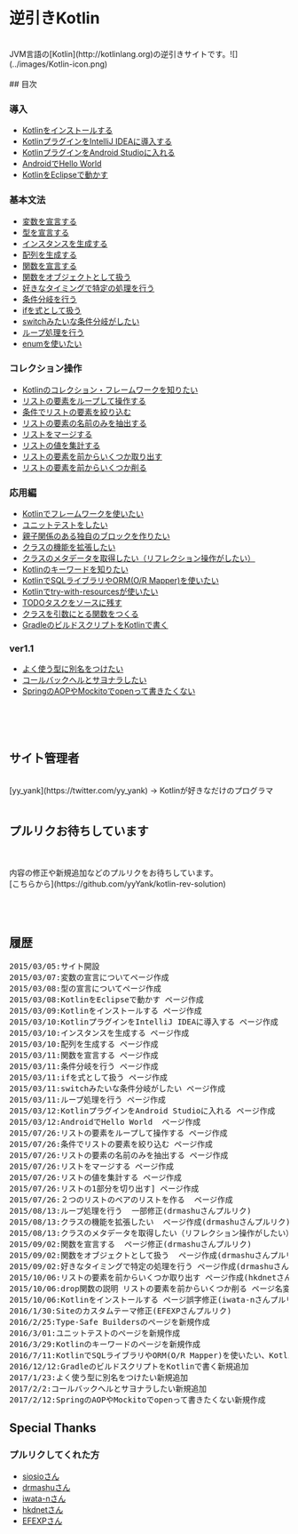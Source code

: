 # 逆引きKotlin

<br/>  
JVM言語の[Kotlin](http://kotlinlang.org)の逆引きサイトです。![](../images/Kotlin-icon.png)
<br/>  
<br/>  
## 目次
<br/>  

### 導入
* [Kotlinをインストールする](./kotlin-install)
* [KotlinプラグインをIntelliJ IDEAに導入する](./kotlin-plugin-intellij)
* [KotlinプラグインをAndroid Studioに入れる](./kotlin-plugin-androidstudio)
* [AndroidでHello World](./hello-kotlin-android)
* [KotlinをEclipseで動かす](./kotlin-plugin-eclipse)

### 基本文法
* [変数を宣言する](./variable)
* [型を宣言する](./type)
* [インスタンスを生成する](./instance)
* [配列を生成する](./array)
* [関数を宣言する](./function)
* [関数をオブジェクトとして扱う](./function_object)
* [好きなタイミングで特定の処理を行う](./function_type)
* [条件分岐を行う](if-statement)
* [ifを式として扱う](./if-function)
* [switchみたいな条件分岐がしたい](./when)
* [ループ処理を行う](./loop)
* [enumを使いたい](./enum)  

### コレクション操作
* [Kotlinのコレクション・フレームワークを知りたい](./kotlin-collection-framework)  
* [リストの要素をループして操作する](./collection-for-each)  
* [条件でリストの要素を絞り込む](./collection-filter)  
* [リストの要素の名前のみを抽出する](./collection-map)
* [リストをマージする](./collection-merge) 
* [リストの値を集計する](./collection-sum)
* [リストの要素を前からいくつか取り出す](./collection-take) 
* [リストの要素を前からいくつか削る](./collection-drop) 


### 応用編
* [Kotlinでフレームワークを使いたい](./framework-for-kotlin) 
* [ユニットテストをしたい](./unit-test-for-kotlin) 
* [親子関係のある独自のブロックを作りたい](./type-safe-builder) 
* [クラスの機能を拡張したい](./extension) 
* [クラスのメタデータを取得したい（リフレクション操作がしたい）](./reflection) 
* [Kotlinのキーワードを知りたい](./keyword-for-kotlin) 
* [KotlinでSQLライブラリやORM(O/R Mapper)を使いたい](./orm-for-kotlin)
* [Kotlinでtry-with-resourcesが使いたい](./try-with-resources-for-kotlin)
* [TODOタスクをソースに残す](./todo)
* [クラスを引数にとる関数をつくる](./kclass-argument)
* [GradleのビルドスクリプトをKotlinで書く](./gradle-kts)

### ver1.1

* [よく使う型に別名をつけたい](./type-alias)
* [コールバックヘルとサヨナラしたい](./coroutines-for-kotlin)
* [SpringのAOPやMockitoでopenって書きたくない](./all-open-plugin)
   
<br/>  
<br/>  
<br/>  
   
## サイト管理者
   
<br/>  
   [yy_yank](https://twitter.com/yy_yank) -> Kotlinが好きなだけのプログラマ
   
<br/>  
<br/>  
   
   
   
## プルリクお待ちしています
<br/>
<br/>
内容の修正や新規追加などのプルリクをお待ちしています。
   
<br/>
[こちらから](https://github.com/yyYank/kotlin-rev-solution)
  
<br/>
<br/>
<br/>
<br/>
   
   
## 履歴

<pre>
2015/03/05:サイト開設
2015/03/07:変数の宣言についてページ作成
2015/03/08:型の宣言についてページ作成
2015/03/08:KotlinをEclipseで動かす ページ作成
2015/03/09:Kotlinをインストールする ページ作成
2015/03/10:KotlinプラグインをIntelliJ IDEAに導入する ページ作成
2015/03/10:インスタンスを生成する ページ作成
2015/03/10:配列を生成する ページ作成
2015/03/11:関数を宣言する ページ作成
2015/03/11:条件分岐を行う ページ作成
2015/03/11:ifを式として扱う ページ作成
2015/03/11:switchみたいな条件分岐がしたい ページ作成
2015/03/11:ループ処理を行う ページ作成
2015/03/12:KotlinプラグインをAndroid Studioに入れる ページ作成
2015/03/12:AndroidでHello World  ページ作成
2015/07/26:リストの要素をループして操作する ページ作成  
2015/07/26:条件でリストの要素を絞り込む ページ作成 
2015/07/26:リストの要素の名前のみを抽出する ページ作成 
2015/07/26:リストをマージする ページ作成 
2015/07/26:リストの値を集計する ページ作成 
2015/07/26:リストの1部分を切り出す] ページ作成 
2015/07/26:２つのリストのペアのリストを作る  ページ作成 
2015/08/13:ループ処理を行う  一部修正(drmashuさんプルリク) 
2015/08/13:クラスの機能を拡張したい  ページ作成(drmashuさんプルリク) 
2015/08/13:クラスのメタデータを取得したい（リフレクション操作がしたい）  ページ作成(drmashuさんプルリク)
2015/09/02:関数を宣言する  ページ修正(drmashuさんプルリク)
2015/09/02:関数をオブジェクトとして扱う  ページ作成(drmashuさんプルリク)
2015/09/02:好きなタイミングで特定の処理を行う ページ作成(drmashuさんプルリク)
2015/10/06:リストの要素を前からいくつか取り出す ページ作成(hkdnetさんプルリク)
2015/10/06:drop関数の説明 リストの要素を前からいくつか削る ページ名変更(hkdnetさんプルリク)
2015/10/06:Kotlinをインストールする ページ誤字修正(iwata-nさんプルリク)
2016/1/30:Siteのカスタムテーマ修正(EFEXPさんプルリク)
2016/2/25:Type-Safe Buildersのページを新規作成
2016/3/01:ユニットテストのページを新規作成
2016/3/29:Kotlinのキーワードのページを新規作成
2016/7/11:KotlinでSQLライブラリやORM(O/R Mapper)を使いたい、Kotlinでtry-with-resourcesが使いたい、TODOタスクをソースに残す、クラスを引数にとる関数をつくるを追加
2016/12/12:GradleのビルドスクリプトをKotlinで書く新規追加
2017/1/23:よく使う型に別名をつけたい新規追加
2017/2/2:コールバックヘルとサヨナラしたい新規追加
2017/2/12:SpringのAOPやMockitoでopenって書きたくない新規作成
</pre>


## Special Thanks

### プルリクしてくれた方

* [siosioさん](https://github.com/siosio)
* [drmashuさん](https://github.com/drmashu)
* [iwata-nさん](https://github.com/iwata-n)  
* [hkdnetさん](https://github.com/hkdnet)  
* [EFEXPさん](https://github.com/EFEXP)  
   
  
   
   
   
   
   
   
